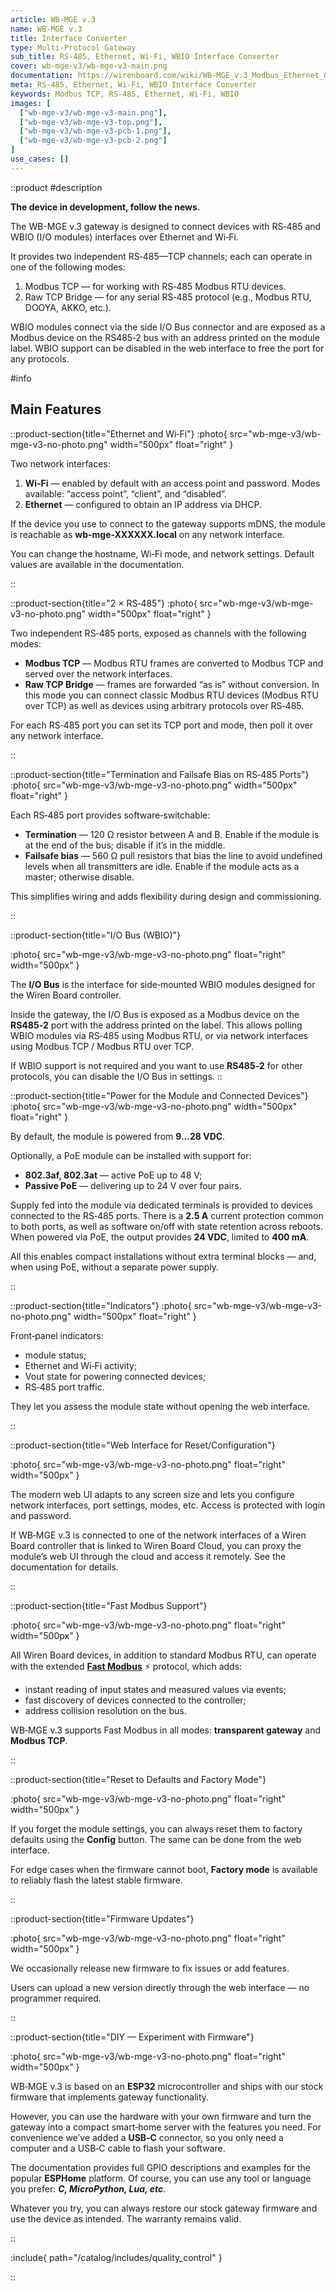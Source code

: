```yaml
---
article: WB-MGE v.3
name: WB-MGE v.3
title: Interface Converter
type: Multi-Protocol Gateway
sub_title: RS-485, Ethernet, Wi‑Fi, WBIO Interface Converter
cover: wb-mge-v3/wb-mge-v3-main.png
documentation: https://wirenboard.com/wiki/WB-MGE_v.3_Modbus_Ethernet_Gateway
meta: RS-485, Ethernet, Wi‑Fi, WBIO Interface Converter
keywords: Modbus TCP, RS-485, Ethernet, Wi-Fi, WBIO
images: [
  ["wb-mge-v3/wb-mge-v3-main.png"],
  ["wb-mge-v3/wb-mge-v3-top.png"],
  ["wb-mge-v3/wb-mge-v3-pcb-1.png"],
  ["wb-mge-v3/wb-mge-v3-pcb-2.png"]
]
use_cases: []
---
```

::product
#description

**The device in development, follow the news.**

The WB-MGE v.3 gateway is designed to connect devices with RS‑485 and WBIO (I/O modules) interfaces over Ethernet and Wi‑Fi.

It provides two independent RS‑485—TCP channels; each can operate in one of the following modes:
1. Modbus TCP — for working with RS‑485 Modbus RTU devices.
2. Raw TCP Bridge — for any serial RS‑485 protocol (e.g., Modbus RTU, DOOYA, AKKO, etc.).

WBIO modules connect via the side I/O Bus connector and are exposed as a Modbus device on the RS485‑2 bus with an address printed on the module label. WBIO support can be disabled in the web interface to free the port for any protocols.

#info
## Main Features
::product-section{title="Ethernet and Wi‑Fi"}
:photo{
  src="wb-mge-v3/wb-mge-v3-no-photo.png"
  width="500px"
  float="right"
}

Two network interfaces:
1. **Wi‑Fi** — enabled by default with an access point and password. Modes available: “access point”, “client”, and “disabled”.
2. **Ethernet** — configured to obtain an IP address via DHCP.

If the device you use to connect to the gateway supports mDNS, the module is reachable as **wb-mge-XXXXXX.local** on any network interface.

You can change the hostname, Wi‑Fi mode, and network settings. Default values are available in the documentation.

::

::product-section{title="2 × RS‑485"}
:photo{
  src="wb-mge-v3/wb-mge-v3-no-photo.png"
  width="500px"
  float="right"
}

Two independent RS‑485 ports, exposed as channels with the following modes:
- **Modbus TCP** — Modbus RTU frames are converted to Modbus TCP and served over the network interfaces.
- **Raw TCP Bridge** — frames are forwarded “as is” without conversion. In this mode you can connect classic Modbus RTU devices (Modbus RTU over TCP) as well as devices using arbitrary protocols over RS‑485.

For each RS‑485 port you can set its TCP port and mode, then poll it over any network interface.

::

::product-section{title="Termination and Failsafe Bias on RS‑485 Ports"}
:photo{
  src="wb-mge-v3/wb-mge-v3-no-photo.png"
  width="500px"
  float="right"
}

Each RS‑485 port provides software‑switchable:
- **Termination** — 120 Ω resistor between A and B. Enable if the module is at the end of the bus; disable if it’s in the middle.
- **Failsafe bias** — 560 Ω pull resistors that bias the line to avoid undefined levels when all transmitters are idle. Enable if the module acts as a master; otherwise disable.

This simplifies wiring and adds flexibility during design and commissioning.

::

::product-section{title="I/O Bus (WBIO)"}

:photo{
  src="wb-mge-v3/wb-mge-v3-no-photo.png"
  float="right"
  width="500px"
}

The **I/O Bus** is the interface for side‑mounted WBIO modules designed for the Wiren Board controller.

Inside the gateway, the I/O Bus is exposed as a Modbus device on the **RS485‑2** port with the address printed on the label. This allows polling WBIO modules via RS‑485 using Modbus RTU, or via network interfaces using Modbus TCP / Modbus RTU over TCP.

If WBIO support is not required and you want to use **RS485‑2** for other protocols, you can disable the I/O Bus in settings.
::

::product-section{title="Power for the Module and Connected Devices"}
:photo{
  src="wb-mge-v3/wb-mge-v3-no-photo.png"
  width="500px"
  float="right"
}

By default, the module is powered from **9…28 VDC**.

Optionally, a PoE module can be installed with support for:
- **802.3af, 802.3at** — active PoE up to 48 V;
- **Passive PoE** — delivering up to 24 V over four pairs.

Supply fed into the module via dedicated terminals is provided to devices connected to the RS‑485 ports. There is a **2.5 A** current protection common to both ports, as well as software on/off with state retention across reboots. When powered via PoE, the output provides **24 VDC**, limited to **400 mA**.

All this enables compact installations without extra terminal blocks — and, when using PoE, without a separate power supply.

::

::product-section{title="Indicators"}
:photo{
  src="wb-mge-v3/wb-mge-v3-no-photo.png"
  width="500px"
  float="right"
}

Front‑panel indicators:
- module status;
- Ethernet and Wi‑Fi activity;
- Vout state for powering connected devices;
- RS‑485 port traffic.

They let you assess the module state without opening the web interface.

::

::product-section{title="Web Interface for Reset/Configuration"}

:photo{
  src="wb-mge-v3/wb-mge-v3-no-photo.png"
  float="right"
  width="500px"
}

The modern web UI adapts to any screen size and lets you configure network interfaces, port settings, modes, etc. Access is protected with login and password.

If WB‑MGE v.3 is connected to one of the network interfaces of a Wiren Board controller that is linked to Wiren Board Cloud, you can proxy the module’s web UI through the cloud and access it remotely. See the documentation for details.

::

::product-section{title="Fast Modbus Support"}

:photo{
  src="wb-mge-v3/wb-mge-v3-no-photo.png"
  float="right"
  width="500px"
}

All Wiren Board devices, in addition to standard Modbus RTU, can operate with the extended [**Fast Modbus**](https://wiki.wirenboard.com/wiki/Fast_Modbus/en) ⚡ protocol, which adds:
- instant reading of input states and measured values via events;
- fast discovery of devices connected to the controller;
- address collision resolution on the bus.

WB‑MGE v.3 supports Fast Modbus in all modes: **transparent gateway** and **Modbus TCP**.

::

::product-section{title="Reset to Defaults and Factory Mode"}

:photo{
  src="wb-mge-v3/wb-mge-v3-no-photo.png"
  float="right"
  width="500px"
}

If you forget the module settings, you can always reset them to factory defaults using the **Config** button. The same can be done from the web interface.

For edge cases when the firmware cannot boot, **Factory mode** is available to reliably flash the latest stable firmware.

::

::product-section{title="Firmware Updates"}

:photo{
  src="wb-mge-v3/wb-mge-v3-no-photo.png"
  float="right"
  width="500px"
}

We occasionally release new firmware to fix issues or add features.

Users can upload a new version directly through the web interface — no programmer required.

::

::product-section{title="DIY — Experiment with Firmware"}

:photo{
  src="wb-mge-v3/wb-mge-v3-no-photo.png"
  float="right"
  width="500px"
}

WB‑MGE v.3 is based on an **ESP32** microcontroller and ships with our stock firmware that implements gateway functionality.

However, you can use the hardware with your own firmware and turn the gateway into a compact smart‑home server with the features you need. For convenience we’ve added a **USB‑C** connector, so you only need a computer and a USB‑C cable to flash your software.

The documentation provides full GPIO descriptions and examples for the popular **ESPHome** platform. Of course, you can use any tool or language you prefer: ***C, MicroPython, Lua, etc***.

Whatever you try, you can always restore our stock gateway firmware and use the device as intended. The warranty remains valid.

::

:include{
  path="/catalog/includes/quality_control"
}

::
